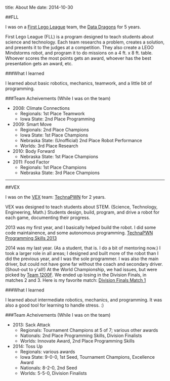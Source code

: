 title: About Me
date: 2014-10-30

##FLL

I was on a [First Lego League](http://www.firstlegoleague.org/) team, the [Data Dragons](http://datadragons.com/) for 5 years.

First Lego League (FLL) is a program designed to teach students about science and technology. Each team researchs a problem, creates a solution, and presents it to the judges at a competition. They also create a LEGO Mindstorms robot, and program it to do missions on a 4 ft. x 8 ft. table. Whoever scores the most points gets an award, whoever has the best presentation gets an award, etc.

###What I learned

I learned about basic robotics, mechanics, teamwork, and a little bit of programming.

###Team Acheivements (While I was on the team)

- 2008: Climate Connections
	- Regionals: 1st Place Teamwork
	- Iowa State: 2nd Place Programming
- 2009: Smart Move
	- Regionals: 2nd Place Champions
	- Iowa State: 1st Place Champions
	- Nebraska State: (Unofficial) 2nd Place Robot Performance
	- Worlds: 3rd Place Research
- 2010: Body Forward
	- Nebraska State: 1st Place Champions
- 2011: Food Factor
	- Regionals: 1st Place Champions
	- Nebraska State: 3rd Place Champions

* * *

##VEX

I was on the [VEX](http://vexrobotics.org) team: [TechnaPWN](http://technapwn.com) for 2 years.

VEX was designed to teach students about STEM. (Science, Technology, Engineering, Math.) Students design, build, program, and drive a robot for each game, documenting their progress.

2013 was my first year, and I basically helped build the robot. I did some code maintainence, and some autonomous programming. [TechnaPWN Programming Skills 2013](https://www.youtube.com/watch?v=TUmyI8DoeQE)

2014 was my last year. (As a student, that is. I do a bit of mentoring now.) I took a larger role in all areas; I designed and built more of the robot than I did the previous year, and I was the sole programmer. I was also the main driver, but could not have gone far without the coach and secondary driver. (Shout-out to y'all!) At the World Championship, we had issues, but were picked by [Team 1200F](http://youtu.be/QR0cl95RWIQ). We ended up losing in the Division Finals, in matches 2 and 3. Here is my favorite match: [Division Finals Match 1](https://www.youtube.com/watch?v=YQccSPfuhW4)

###What I learned

I learned about intermediate robotics, mechanics, and programming. It was also a good tool for learning to handle stress. :)

###Team Acheivements (While I was on the team)

- 2013: Sack Attack
	- Regionals: Tournament Champions at 5 of 7; various other awards
	- Nationals: 2nd Place Programming Skills, Division Finalists
	- Worlds: Innovate Award, 2nd Place Programming Skills
- 2014: Toss Up
	- Regionals: various awards
	- Iowa State: 9-0-0, 1st Seed, Tournament Champions, Excellence Award
	- Nationals: 8-2-0, 2nd Seed
	- Worlds: 5-5-0, Division Finalists
